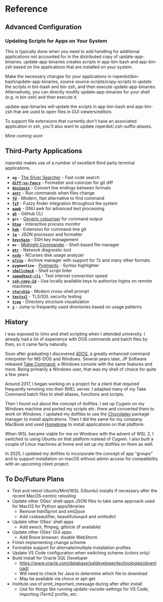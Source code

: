 # Reference

## Advanced Configuration

### Updating Scripts for Apps on Your System

This is typically done when you need to add handling for additional applications not accounted for in the distributed copy of update-app-binaries. update-app-binaries creates scripts in app-bin-bash and app-bin-zsh based on the applications that are installed on your system.

Make the necessary changes for your applications in roperdot/bin-bash/update-app-binaries, source source-scripts/copy-scripts to update the scripts in bin-bash and bin-zsh, and then execute update-app-binaries. Alternatively, you can directly modify update-app-binaries for your shell (e.g. in bin-zsh) and then execute it.

update-app-binaries will update the scripts in app-bin-bash and app-bin-zsh that are used to open files in GUI viewers/editors.

To support file extensions that currently don't have an associated application in zsh, you'll also want to update roperdot/.zsh-suffix-aliases.

*More coming soon*

## Third-Party Applications

roperdot makes use of a number of excellent third party terminal applications.

- **`ag`** - [The Silver Searcher](https://github.com/ggreer/the_silver_searcher) - Fast code search
- **[`diff-so-fancy`](https://github.com/so-fancy/diff-so-fancy)** - Formatter and colorizer for git diff
- **[`dos2unix`](https://dos2unix.sourceforge.io/)** - Convert line endings between formats
- **[`entr`](https://eradman.com/entrproject/)** - Run commands when files change
- **[`fd`](https://github.com/sharkdp/fd)** - Modern, fast alternative to find command
- **[`fzf`](https://github.com/junegunn/fzf)** - Fuzzy finder integration throughout the system
- **[`gawk`](https://www.gnu.org/software/gawk/)** - GNU awk for advanced text processing
- **[`gh`](https://cli.github.com/)** - GitHub CLI
- **`grc`** - [Generic colouriser](https://github.com/garabik/grc) for command output
- **[`htop`](https://htop.dev/)** - Interactive process monitor
- **[`hub`](https://hub.github.com/)** - Extension for command-line git
- **[`jq`](https://jqlang.org/)** - JSON processor and formatter
- **[`keychain`](https://www.funtoo.org/Keychain)** - SSH key management
- **`mc`** - [Midnight Commander](http://midnight-commander.org) - Shell-based file manager
- **[`mtr`](https://github.com/traviscross/mtr)** - Network diagnostic tool
- **[`ncdu`](https://dev.yorhel.nl/ncdu)** - NCurses disk usage analyzer
- **[`p7zip`](https://p7zip.sourceforge.net/)** - Archive manager with support for 7z and many other formats
- **`pygmentize`** - [Pygments](https://pygments.org/) - Syntax highlighter
- **[`shellcheck`](https://www.shellcheck.net/)** - Shell script linter
- **[`speedtest-cli`](https://github.com/sivel/speedtest-cli)** - Test internet connection speed
- **[`ssh-copy-id`](https://www.ssh.com/academy/ssh/copy-id)** - Use locally available keys to authorize logins on remote machines
- **[`starship`](https://starship.rs/)** - Modern cross-shell prompt
- **[`testssl`](https://testssl.sh/)** - TLS/SSL security testing
- **[`tree`](https://gitlab.com/OldManProgrammer/unix-tree)** - Directory structure visualization
- **[`z`](https://github.com/rupa/z)** - Jump to frequently used directories based on usage patterns

## History

I was exposed to Unix and shell scripting when I attended university. I already had a lot of experience with DOS commands and batch files by then, so it came fairly naturally.

Soon after graduating I discovered [4DOS](https://en.wikipedia.org/wiki/4DOS), a greatly enhanced command interpreter for MS-DOS and Windows. Several years later, JP Software released [Take Command](https://jpsoft.com/products/take-command.html), a Windows console with the same features and more. Being primarily a Windows user, that was my shell of choice for quite a few years.

Around 2017, I began working on a project for a client that required frequently remoting into their RHEL server. I adapted many of my Take Command batch files to shell aliases, functions and scripts.

Then I found out about the concept of dotfiles. I set up Cygwin on my Windows machine and ported my scripts etc. there and converted them to work on Windows. I updated my dotfiles to use the [Chocolatey](https://chocolatey.org/) package manager to install applications. Then I did the same for my company MacBook and used [Homebrew](https://brew.sh/) to install applications on that platform.

When WSL became viable for me on Windows with the advent of WSL 2, I switched to using Ubuntu on that platform instead of Cygwin. I also built a couple of Linux machines at home and set up my dotfiles on them as well.

In 2025, I updated my dotfiles to incorporate the concept of app "groups" and to support installation on macOS without admin access for compatibility with an upcoming client project.

## To Do/Future Plans

- Test and retool Ubuntu/Mint/WSL (Ubuntu) installs if necessary after the recent MacOS-centric retooling
- Update other OSes’ shell-apps JSON files to take same approach used for MacOS for Python apps/libraries
  - Remove html5print and xml2json
  - Add cssbeautifier, beautifulsoup4 and xmltodict
- Update other OSes' shell apps
  - Add awscli, ffmpeg, gifsicle (if available)
- Update other OSes’ GUI apps
  - Add Brave browser; disable WebStorm
- Finish implementing change scheme
- Formalize support for alternate/multiple installation profiles
- Update VS Code configuration when switching scheme (colors only)
- Build install for Oracle SQL Developer
  - https://www.oracle.com/database/sqldeveloper/technologies/download/
  - Will need to check for Java to determine which file to download
  - May be available via choco or apt-get
- Institute use of print_important_message during after after install
  - Use for things like running update-vscode-settings for VS Code, importing iTerm2 profile, etc.